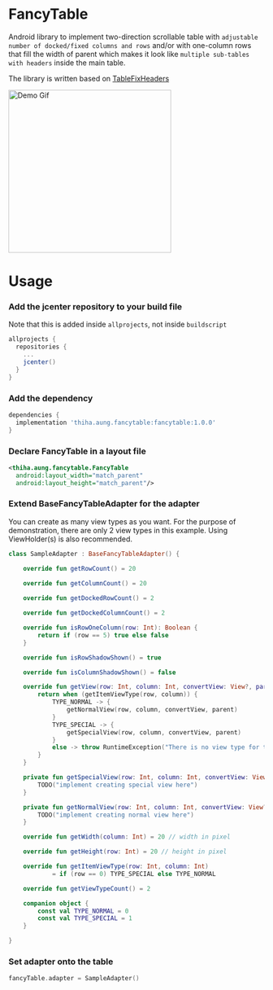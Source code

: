 # FancyTable
Android library to implement two-direction scrollable table with `adjustable number of docked/fixed columns and rows` and/or with one-column rows that fill the width of parent which makes it look like `multiple sub-tables with headers` inside the main table.

The library is written based on [TableFixHeaders](https://github.com/InQBarna/TableFixHeaders)

<img src="https://media.giphy.com/media/f6E5vnYcMz0KZBdJLz/giphy.gif" width="320" alt="Demo Gif"/>

# Usage

### Add the jcenter repository to your build file
Note that this is added inside `allprojects`, not inside `buildscript`
```groovy
allprojects {
  repositories {
    ...
    jcenter()
  }
}
```
### Add the dependency
```groovy
dependencies {
  implementation 'thiha.aung.fancytable:fancytable:1.0.0'
}
```
### Declare FancyTable in a layout file
```xml
<thiha.aung.fancytable.FancyTable
  android:layout_width="match_parent"
  android:layout_height="match_parent"/>
```

### Extend BaseFancyTableAdapter for the adapter
You can create as many view types as you want. For the purpose of demonstration, there are only 2 view types in this example.
Using ViewHolder(s) is also recommended.
```Kotlin
class SampleAdapter : BaseFancyTableAdapter() {

    override fun getRowCount() = 20

    override fun getColumnCount() = 20
    
    override fun getDockedRowCount() = 2

    override fun getDockedColumnCount() = 2

    override fun isRowOneColumn(row: Int): Boolean {
        return if (row == 5) true else false
    }

    override fun isRowShadowShown() = true

    override fun isColumnShadowShown() = false

    override fun getView(row: Int, column: Int, convertView: View?, parent: ViewGroup): View {
        return when (getItemViewType(row, column)) {
            TYPE_NORMAL -> {
                getNormalView(row, column, convertView, parent)
            }
            TYPE_SPECIAL -> {
                getSpecialView(row, column, convertView, parent)
            }
            else -> throw RuntimeException("There is no view type for table view. Row: $row, Column: $column")
        }
    }

    private fun getSpecialView(row: Int, column: Int, convertView: View?, parent: ViewGroup): View {
        TODO("implement creating special view here")
    }

    private fun getNormalView(row: Int, column: Int, convertView: View?, parent: ViewGroup): View {
        TODO("implement creating normal view here")
    }

    override fun getWidth(column: Int) = 20 // width in pixel

    override fun getHeight(row: Int) = 20 // height in pixel

    override fun getItemViewType(row: Int, column: Int)
            = if (row == 0) TYPE_SPECIAL else TYPE_NORMAL

    override fun getViewTypeCount() = 2

    companion object {
        const val TYPE_NORMAL = 0
        const val TYPE_SPECIAL = 1
    }

}
```
### Set adapter onto the table
```Kotlin
fancyTable.adapter = SampleAdapter()
```
